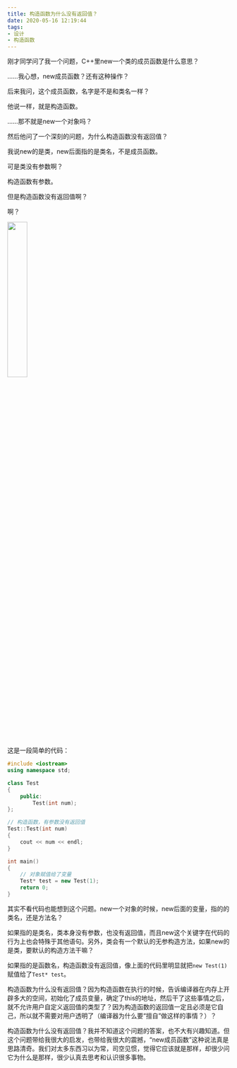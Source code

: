 ```yaml
---
title: 构造函数为什么没有返回值？
date: 2020-05-16 12:19:44
tags:
- 设计
- 构造函数
---
```


刚才同学问了我一个问题，C++里new一个类的成员函数是什么意思？

……我心想，new成员函数？还有这种操作？

后来我问，这个成员函数，名字是不是和类名一样？

他说一样，就是构造函数。

……那不就是new一个对象吗？

然后他问了一个深刻的问题，为什么构造函数没有返回值？

我说new的是类，new后面指的是类名，不是成员函数。

可是类没有参数啊？

构造函数有参数。

但是构造函数没有返回值啊？

啊？

<img src="face.jpeg" width="30%" />

这是一段简单的代码：

``` C++
#include <iostream>
using namespace std;

class Test
{
    public:
        Test(int num);
};

// 构造函数，有参数没有返回值
Test::Test(int num)
{
    cout << num << endl;
}

int main()
{
    // 对象赋值给了变量
    Test* test = new Test(1);
    return 0;
}
```

其实不看代码也能想到这个问题。new一个对象的时候，new后面的变量，指的的类名，还是方法名？

如果指的是类名，类本身没有参数，也没有返回值，而且new这个关键字在代码的行为上也会特殊于其他语句。另外，类会有一个默认的无参构造方法，如果new的是类，要默认的构造方法干嘛？

如果指的是函数名，构造函数没有返回值，像上面的代码里明显就把`new Test(1)`赋值给了`Test* test`。

构造函数为什么没有返回值？因为构造函数在执行的时候，告诉编译器在内存上开辟多大的空间，初始化了成员变量，确定了this的地址，然后干了这些事情之后，就不允许用户自定义返回值的类型了？因为构造函数的返回值一定且必须是它自己，所以就不需要对用户透明了（编译器为什么要“擅自”做这样的事情？）？

构造函数为什么没有返回值？我并不知道这个问题的答案，也不大有兴趣知道。但这个问题带给我很大的启发，也带给我很大的震撼，“new成员函数”这种说法真是思路清奇。我们对太多东西习以为常，司空见惯，觉得它应该就是那样，却很少问它为什么是那样，很少认真去思考和认识很多事物。




